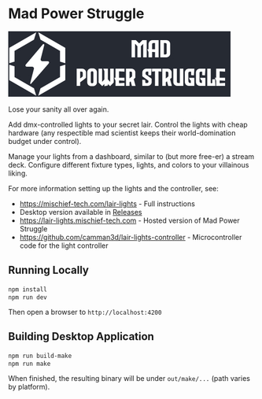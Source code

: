 # Mad Power Struggle

![](docs/PowerStruggle.jpg)

Lose your sanity all over again.

Add dmx-controlled lights to your secret lair. Control the lights with cheap hardware (any respectible mad scientist keeps their world-domination budget under control).

Manage your lights from a dashboard, similar to (but more free-er) a stream deck. Configure different fixture types, lights, and colors to your villainous liking.

For more information setting up the lights and the controller, see:

- https://mischief-tech.com/lair-lights - Full instructions
- Desktop version available in [Releases](https://github.com/camman3d/mad-power-struggle/releases)
- https://lair-lights.mischief-tech.com - Hosted version of Mad Power Struggle
- https://github.com/camman3d/lair-lights-controller - Microcontroller code for the light controller


## Running Locally

```
npm install
npm run dev
```

Then open a browser to `http://localhost:4200`

## Building Desktop Application

```
npm run build-make
npm run make
```

When finished, the resulting binary will be under `out/make/...` (path varies by platform).
